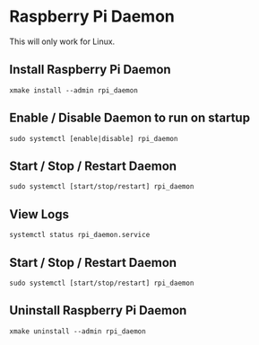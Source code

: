# Raspberry Pi Daemon

This will only work for Linux.

## Install Raspberry Pi Daemon
`xmake install --admin rpi_daemon`

## Enable / Disable Daemon to run on startup
`sudo systemctl [enable|disable] rpi_daemon`

## Start / Stop / Restart Daemon
`sudo systemctl [start/stop/restart] rpi_daemon`

## View Logs
`systemctl status rpi_daemon.service`

## Start / Stop / Restart Daemon
`sudo systemctl [start/stop/restart] rpi_daemon`

## Uninstall Raspberry Pi Daemon
`xmake uninstall --admin rpi_daemon`
